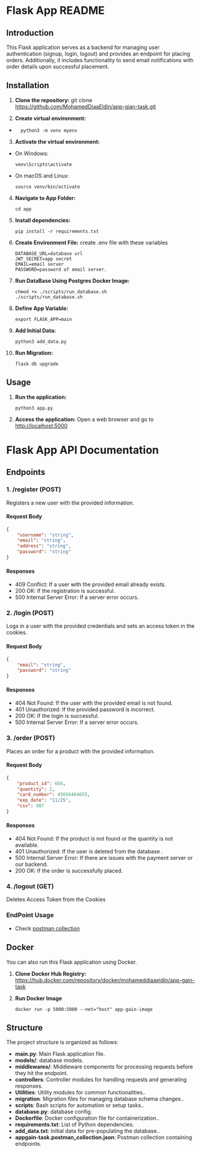 # Flask App README

## Introduction
This Flask application serves as a backend for managing user authentication (signup, login, logout) and provides an endpoint for placing orders. Additionally, it includes functionality to send email notifications with order details upon successful placement.

## Installation
1. **Clone the repository:**
git clone https://github.com/MohamedDiaaEldin/app-gian-task.git

2. **Create virtual environment:**
- ```
    python3 -m venv myenv
  ```

3. **Activate the virtual environment:**
- On Windows:
  ```
  venv\Scripts\activate
  ```
- On macOS and Linux:
  ```
  source venv/bin/activate
  ```

4. **Navigate to App Folder:**
    ```
    cd app
    ```
5. **Install dependencies:**
    ```
    pip install -r requirements.txt
    ```
5. **Create Environment File:**
    create .env file with these variables
    ```
    DATABASE_URL=database url
    JWT_SECRET=app secret
    EMAIL=email server
    PASSWORD=password of email server.
    ```
6. **Run DataBase Using Postgres Docker Image:**
    ```
    chmod +x ./scripts/run_database.sh
    ./scripts/run_database.sh
    
   ```
7. **Define App Variable:**
    ```
    export FLASK_APP=main
    ```
8. **Add Initial Data:**
    ```
    python3 add_data.py
    ```

9. **Run Migration:**
    ```
    flask db upgrade
    ```
## Usage
1. **Run the application:**
    ```
    python3 app.py
    ```



2. **Access the application:**
Open a web browser and go to [http://localhost:5000](http://localhost:5000)



# Flask App API Documentation

## Endpoints

### 1. /register (POST)

Registers a new user with the provided information.

#### Request Body
```json
{
    "username": "string",
    "email": "string",
    "address": "string",
    "password": "string"
}
```
#### Responses
- 409 Conflict: If a user with the provided email already exists.
- 200 OK: If the registration is successful.
- 500 Internal Server Error: If a server error occurs.

### 2. /login (POST)
Logs in a user with the provided credentials and sets an access token in the cookies.


#### Request Body
```json
{
    "email": "string",
    "password": "string"
}
```
#### Responses
- 404 Not Found: If the user with the provided email is not found.
- 401 Unauthorized: If the provided password is incorrect.
- 200 OK: If the login is successful.
- 500 Internal Server Error: If a server error occurs.

### 3. /order (POST)
Places an order for a product with the provided information.


#### Request Body
```json
{
    "product_id": 656,
    "quantity": 2,
    "card_number": 45656464655,
    "exp_date": "11/25",
    "csv": 987
}
```
#### Responses
- 404 Not Found: If the product is not found or the quantity is not available.
- 401 Unauthorized: If the user is deleted from the database . 
- 500 Internal Server Error: If there are issues with the payment server or our backend.
- 200 OK: If the order is successfully placed.

### 4. /logout (GET)
Deletes Access Token from the Cookies 


### EndPoint Usage 
- Check [postman collection](./appgain-task.postman_collection.json)







## Docker
You can also run this Flask application using Docker.

1. **Clone Docker Hub Registry:**
    https://hub.docker.com/repository/docker/mohameddiaaeldin/app-gain-task

2. **Run Docker Image**
    ```
    docker run -p 5000:5000 --net="host" app-gain-image
    ```
## Structure
The project structure is organized as follows:
- **main.py**: Main Flask application file.
- **models/**: database models.
- **middlewares/**: Middleware components for processing requests before they hit the endpoint.
- **controllers**:  Controller modules for handling requests and generating responses.
- **Utilities**: Utility modules for common functionalities..
- **migration**: Migration files for managing database schema changes..
- **scripts**: Bash scripts for automation or setup tasks..
- **database.py**: database config.
- **Dockerfile**: Docker configuration file for containerization..
- **requirements.txt**: List of Python dependencies.
- **add_data.txt**: Initial data for pre-populating the database..
- **appgain-task.postman_collection.json**: Postman collection containing endpoints.

